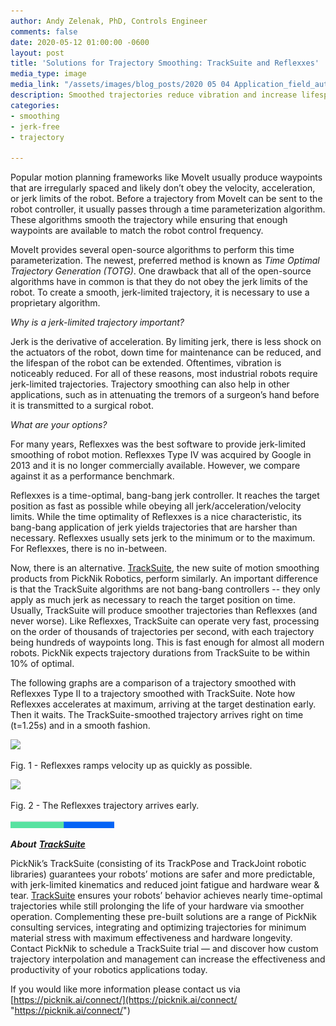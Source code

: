 ```yaml
---
author: Andy Zelenak, PhD, Controls Engineer
comments: false
date: 2020-05-12 01:00:00 -0600
layout: post
title: 'Solutions for Trajectory Smoothing: TrackSuite and Reflexxes'
media_type: image
media_link: "/assets/images/blog_posts/2020 05 04 Application_field_automotive.jpg"
description: Smoothed trajectories reduce vibration and increase lifespan of manipulators
categories:
- smoothing
- jerk-free
- trajectory

---
```


[line]: /assets/images/blog_posts/line.png

Popular motion planning frameworks like MoveIt usually produce waypoints that are irregularly spaced and likely don’t obey the velocity, acceleration, or jerk limits of the robot. Before a trajectory from MoveIt can be sent to the robot controller, it usually passes through a time parameterization algorithm. These algorithms smooth the trajectory while ensuring that enough waypoints are available to match the robot control frequency.

MoveIt provides several open-source algorithms to perform this time parameterization. The newest, preferred method is known as _Time Optimal Trajectory Generation (TOTG)_. One drawback that all of the open-source algorithms have in common is that they do not obey the jerk limits of the robot. To create a smooth, jerk-limited trajectory, it is necessary to use a proprietary algorithm.

_Why is a jerk-limited trajectory important?_

Jerk is the derivative of acceleration. By limiting jerk, there is less shock on the actuators of the robot, down time for maintenance can be reduced, and the lifespan of the robot can be extended. Oftentimes, vibration is noticeably reduced. For all of these reasons, most industrial robots require jerk-limited trajectories. Trajectory smoothing can also help in other applications, such as in attenuating the tremors of a surgeon’s hand before it is transmitted to a surgical robot.

_What are your options?_

For many years, Reflexxes was the best software to provide jerk-limited smoothing of robot motion. Reflexxes Type IV was acquired by Google in 2013 and it is no longer commercially available. However, we compare against it as a performance benchmark.

Reflexxes is a time-optimal, bang-bang jerk controller. It reaches the target position as fast as possible while obeying all jerk/acceleration/velocity limits. While the time optimality of Reflexxes is a nice characteristic, its bang-bang application of jerk yields trajectories that are harsher than necessary. Reflexxes usually sets jerk to the minimum or to the maximum. For Reflexxes, there is no in-between.

Now, there is an alternative. [TrackSuite](https://picknik.ai/products/tracksuite/), the new suite of motion smoothing products from PickNik Robotics, perform similarly. An important difference is that the TrackSuite algorithms are not bang-bang controllers -- they only apply as much jerk as necessary to reach the target position on time. Usually, TrackSuite will produce smoother trajectories than Reflexxes (and never worse). Like Reflexxes, TrackSuite can operate very fast, processing on the order of thousands of trajectories per second, with each trajectory being hundreds of waypoints long. This is fast enough for almost all modern robots. PickNik expects trajectory durations from TrackSuite to be within 10% of optimal.

The following graphs are a comparison of a trajectory smoothed with Reflexxes Type II to a trajectory smoothed with TrackSuite. Note how Reflexxes accelerates at maximum, arriving at the target destination early. Then it waits. The TrackSuite-smoothed trajectory arrives right on time (t=1.25s) and in a smooth fashion.

![](https://lh3.googleusercontent.com/rNDqJlY9uodyDu2v92IHz1Z0UReEkh8OeMgPEWKzg9r2awZOzETDf_LZ-PKReIqTWFFj45sX-itgQ8wPDju5vvqEQXnnygS9pGMJpMSd3suMr1yJ11GFVw6pHpfw-gcmmJB7ULpr)

Fig. 1 - Reflexxes ramps velocity up as quickly as possible.

![](https://lh6.googleusercontent.com/pAWQy9WnyhxK2LQR9h-tLaFQNov3W_pjbhrwhooCqxsfn84kxfK0Ah0PK6yH_1CnbRQhgoZ818nmfXcM8GJJJWLlk_4CkbNEgjI1AOv0p5w7jUn2RElfS9DBj8JzXG5WJSh9sNt5)

Fig. 2 - The Reflexxes trajectory arrives early.

![line]

**_About_** [**_TrackSuite_**](https://picknik.ai/products/tracksuite/)

PickNik’s TrackSuite (consisting of its TrackPose and TrackJoint robotic libraries) guarantees your robots’ motions are safer and more predictable, with jerk-limited kinematics and reduced joint fatigue and hardware wear & tear. [TrackSuite](https://picknik.ai/products/tracksuite/) ensures your robots’ behavior achieves nearly time-optimal trajectories while still prolonging the life of your hardware via smoother operation. Complementing these pre-built solutions are a range of PickNik consulting services, integrating and optimizing trajectories for minimum material stress with maximum effectiveness and hardware longevity. Contact PickNik to schedule a TrackSuite trial — and discover how custom trajectory interpolation and management can increase the effectiveness and productivity of your robotics applications today.

If you would like more information please contact us via [https://picknik.ai/connect/](https://picknik.ai/connect/ "https://picknik.ai/connect/")
